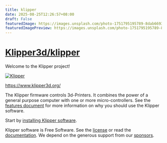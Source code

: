 ```yaml
---
title: klipper
date: 2025-08-25T12:26:57+08:00
draft: False
featuredImage: https://images.unsplash.com/photo-1751795195789-8dab6693475d?ixid=M3w0NjAwMjJ8MHwxfHJhbmRvbXx8fHx8fHx8fDE3NTYwOTU5NDZ8&ixlib=rb-4.1.0
featuredImagePreview: https://images.unsplash.com/photo-1751795195789-8dab6693475d?ixid=M3w0NjAwMjJ8MHwxfHJhbmRvbXx8fHx8fHx8fDE3NTYwOTU5NDZ8&ixlib=rb-4.1.0
---
```


# [Klipper3d/klipper](https://github.com/Klipper3d/klipper)

Welcome to the Klipper project!

[![Klipper](docs/img/klipper-logo-small.png)](https://www.klipper3d.org/)

https://www.klipper3d.org/

The Klipper firmware controls 3d-Printers. It combines the power of a
general purpose computer with one or more micro-controllers. See the
[features document](https://www.klipper3d.org/Features.html) for more
information on why you should use the Klipper software.

Start by [installing Klipper software](https://www.klipper3d.org/Installation.html).

Klipper software is Free Software. See the [license](COPYING) or read
the [documentation](https://www.klipper3d.org/Overview.html). We
depend on the generous support from our
[sponsors](https://www.klipper3d.org/Sponsors.html).
